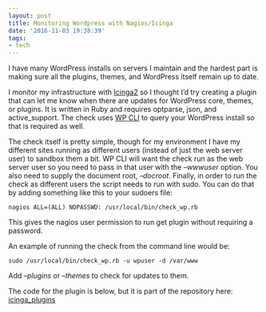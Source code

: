 ```yaml
---
layout: post
title: Monitoring Wordpress with Nagios/Icinga
date: '2016-11-03 19:38:39'
tags:
- tech
---
```


I have many WordPress installs on servers I maintain and the hardest part is making sure all the plugins, themes, and WordPress itself remain up to date.

I monitor my infrastructure with [Icinga2](https://icinga.org) so I thought I’d try creating a plugin that can let me know when there are updates for WordPress core, themes, or plugins. It is written in Ruby and requires optparse, json, and active\_support. The check uses [WP CLI](http://wp-cli.org) to query your WordPress install so that is required as well.

The check itself is pretty simple, though for my environment I have my different sites running as different users (instead of just the web server user) to sandbox them a bit. WP CLI will want the check run as the web server user so you need to pass in that user with the _–wwwuser_ option. You also need to supply the document root, _–docroot_. Finally, in order to run the check as different users the script needs to run with sudo. You can do that by adding something like this to your sudoers file:

`nagios ALL=(ALL) NOPASSWD: /usr/local/bin/check_wp.rb`

This gives the nagios user permission to run get plugin without requiring a password.

An example of running the check from the command line would be:

`sudo /usr/local/bin/check_wp.rb -u wpuser -d /var/www`

Add _–plugins_ or _–themes_ to check for updates to them.

The code for the plugin is below, but it is part of the repository here: [icinga\_plugins](https://github.com/sterlinganderson/icing_plugins)

<!--kg-card-end: markdown--><!--kg-card-begin: html--><script src="https://gist.github.com/strlng/999b00dbebf7ba721f568a74697dd93a.js"></script><!--kg-card-end: html-->